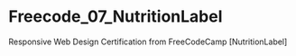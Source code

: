 # Freecode_07_NutritionLabel
Responsive Web Design Certification from FreeCodeCamp [NutritionLabel] 
